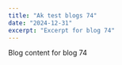```yaml
---
title: "Ak test blogs 74"
date: "2024-12-31"
excerpt: "Excerpt for blog 74"
---
```


Blog content for blog 74